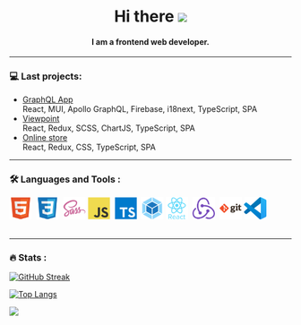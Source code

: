 <div id="header" align="center">
  <h1>
  Hi there
  <img src="https://media.giphy.com/media/hvRJCLFzcasrR4ia7z/giphy.gif" width="30px"/>
</h1>
<h4>I am a frontend web developer.</h4>
</div>

---

### :computer: Last projects: 


<ul>
  <li><a href="https://viewpoint-site.netlify.app/">GraphQL App</a><br>
React, MUI, Apollo GraphQL, Firebase, i18next, TypeScript, SPA<br></li>
<li><a href="https://viewpoint-site.netlify.app/">Viewpoint</a><br>
React, Redux, SCSS, ChartJS, TypeScript, SPA<br></li>
<li><a href="https://faz-online-store.netlify.app/">Online store</a><br>
React, Redux, CSS, TypeScript, SPA<br></li>
</ul>

---

### :hammer_and_wrench: Languages and Tools :
<div>
  <img src="https://github.com/devicons/devicon/blob/master/icons/html5/html5-original.svg" title="HTML5" alt="HTML" width="40" height="40"/>&nbsp;
  <img src="https://github.com/devicons/devicon/blob/master/icons/css3/css3-original.svg"  title="CSS3" alt="CSS" width="40" height="40"/>&nbsp;
  <img src="https://github.com/devicons/devicon/blob/master/icons/sass/sass-original.svg" title="Git" **alt="Git" width="40" height="40"/>
  <img src="https://github.com/devicons/devicon/blob/master/icons/javascript/javascript-original.svg" title="JavaScript" alt="JavaScript" width="40" height="40"/>&nbsp;
  <img src="https://github.com/devicons/devicon/blob/master/icons/typescript/typescript-original.svg" title="JavaScript" alt="JavaScript" width="40" height="40"/>&nbsp;
  <img src="https://github.com/devicons/devicon/blob/master/icons/webpack/webpack-original.svg" title="Git" **alt="Git" width="40" height="40"/>
  <img src="https://github.com/devicons/devicon/blob/master/icons/react/react-original-wordmark.svg" title="React" alt="React" width="40" height="40"/>&nbsp;
  <img src="https://github.com/devicons/devicon/blob/master/icons/redux/redux-original.svg" title="Redux" alt="Redux " width="40" height="40"/>&nbsp;
  <img src="https://github.com/devicons/devicon/blob/master/icons/git/git-original-wordmark.svg" title="Git" **alt="Git" width="40" height="40"/>
  <img src="https://github.com/devicons/devicon/blob/master/icons/vscode/vscode-original.svg" title="Git" **alt="Git" width="40" height="40"/>
</div>
&nbsp;

---

### :fire: Stats :
[![GitHub Streak](http://github-readme-streak-stats.herokuapp.com?user=faz-r&border_radius=0.5&stroke=D0D7DE)](https://git.io/streak-stats)

[![Top Langs](https://github-readme-stats.vercel.app/api/top-langs/?username=faz-r&langs_count=8)](https://github.com/faz-r/github-readme-stats)

<img src="https://media.giphy.com/media/v1.Y2lkPTc5MGI3NjExMDdkOGQzMWIxOTk0Nzg4ZDlkNWZlZTVkYTUxMWJjZDM1M2JjNzE0MyZjdD1z/YYQ6sw8jt2HRxX4uVi/giphy.gif" width="150px">
